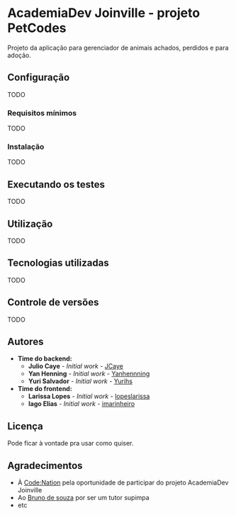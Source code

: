 
# AcademiaDev Joinville - projeto PetCodes

Projeto da aplicação para gerenciador de animais achados, perdidos e para adoção.

## Configuração

TODO

### Requisitos mínimos

TODO

### Instalação

TODO

## Executando os testes

TODO

## Utilização

TODO

## Tecnologias utilizadas

TODO

## Controle de versões

TODO

## Autores

* **Time do backend:**
  * **Julio Caye** - *Initial work* - [JCaye](https://github.com/JCaye)
  * **Yan Henning** - *Initial work* - [Yanhennning](https://github.com/Yanhenning)
  * **Yuri Salvador** - *Initial work* - [Yurihs](https://github.com/yurihs)
* **Time do frontend:**
  * **Larissa Lopes** - *Initial work* - [lopeslarissa](https://github.com/lopeslarissa)
  * **Iago Elias** - *Initial work* - [imarinheiro](https://github.com/imarinheiro)

## Licença

Pode ficar à vontade pra usar como quiser.

## Agradecimentos

* À [Code:Nation](https://www.codenation.com.br/) pela oportunidade de participar do projeto AcademiaDev Joinville
* Ao [Bruno de souza](https://github.com/bnubruno) por ser um tutor supimpa
* etc

